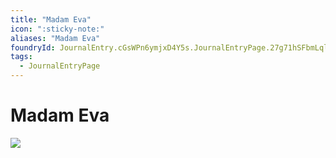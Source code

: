 ```yaml
---
title: "Madam Eva"
icon: ":sticky-note:"
aliases: "Madam Eva"
foundryId: JournalEntry.cGsWPn6ymjxD4Y5s.JournalEntryPage.27g71hSFbmLqlbN9
tags:
  - JournalEntryPage
---
```


# Madam Eva
![](tokenizer\cos_tokens\madamme_eva.webp)